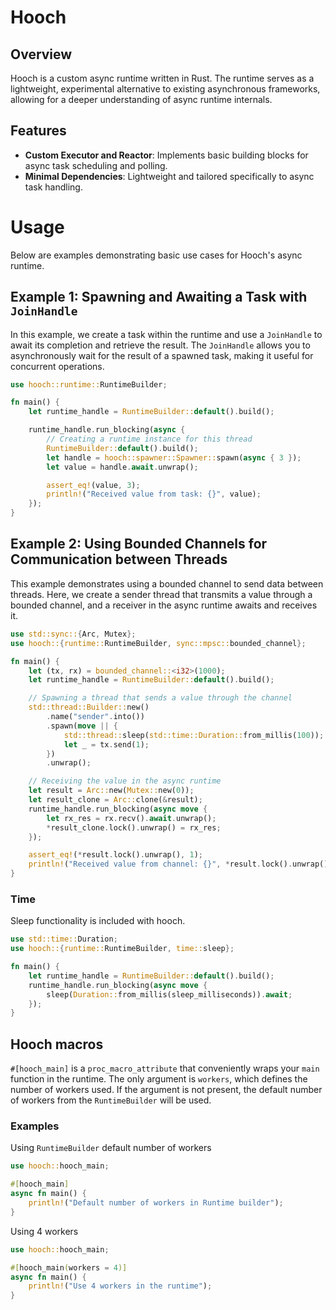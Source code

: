 # Hooch

## Overview

Hooch is a custom async runtime written in Rust. The runtime serves as a lightweight, experimental alternative to existing asynchronous frameworks, allowing for a deeper understanding of async runtime internals.

## Features

- **Custom Executor and Reactor**: Implements basic building blocks for async task scheduling and polling.
- **Minimal Dependencies**: Lightweight and tailored specifically to async task handling.

# Usage

Below are examples demonstrating basic use cases for Hooch's async runtime.

## Example 1: Spawning and Awaiting a Task with `JoinHandle`

In this example, we create a task within the runtime and use a `JoinHandle` to await its completion and retrieve the result. The `JoinHandle` allows you to asynchronously wait for the result of a spawned task, making it useful for concurrent operations.

```rust
use hooch::runtime::RuntimeBuilder;

fn main() {
    let runtime_handle = RuntimeBuilder::default().build();

    runtime_handle.run_blocking(async {
        // Creating a runtime instance for this thread
        RuntimeBuilder::default().build();
        let handle = hooch::spawner::Spawner::spawn(async { 3 });
        let value = handle.await.unwrap();

        assert_eq!(value, 3);
        println!("Received value from task: {}", value);
    });
}
```

## Example 2: Using Bounded Channels for Communication between Threads

This example demonstrates using a bounded channel to send data between threads. Here, we create a sender thread that transmits a value through a bounded channel, and a receiver in the async runtime awaits and receives it.

```rust
use std::sync::{Arc, Mutex};
use hooch::{runtime::RuntimeBuilder, sync::mpsc::bounded_channel};

fn main() {
    let (tx, rx) = bounded_channel::<i32>(1000);
    let runtime_handle = RuntimeBuilder::default().build();

    // Spawning a thread that sends a value through the channel
    std::thread::Builder::new()
        .name("sender".into())
        .spawn(move || {
            std::thread::sleep(std::time::Duration::from_millis(100));
            let _ = tx.send(1);
        })
        .unwrap();

    // Receiving the value in the async runtime
    let result = Arc::new(Mutex::new(0));
    let result_clone = Arc::clone(&result);
    runtime_handle.run_blocking(async move {
        let rx_res = rx.recv().await.unwrap();
        *result_clone.lock().unwrap() = rx_res;
    });

    assert_eq!(*result.lock().unwrap(), 1);
    println!("Received value from channel: {}", *result.lock().unwrap());
}
```

### Time
Sleep functionality is included with hooch.

```rust
use std::time::Duration;
use hooch::{runtime::RuntimeBuilder, time::sleep};

fn main() {
    let runtime_handle = RuntimeBuilder::default().build();
    runtime_handle.run_blocking(async move {
        sleep(Duration::from_millis(sleep_milliseconds)).await;
    });
}
```

## Hooch macros

`#[hooch_main]` is a `proc_macro_attribute` that conveniently wraps your `main` function in the runtime. The only argument is `workers`, which defines the number of workers used. If the argument is not present, the default number of workers from the `RuntimeBuilder` will be used.

### Examples

Using `RuntimeBuilder` default number of workers
```rust
use hooch::hooch_main;

#[hooch_main]
async fn main() {
    println!("Default number of workers in Runtime builder");
}
```

Using 4 workers
```rust
use hooch::hooch_main;

#[hooch_main(workers = 4)]
async fn main() {
    println!("Use 4 workers in the runtime");
}
```
